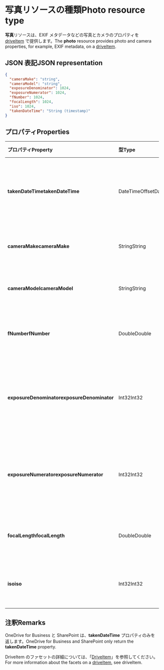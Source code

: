 # <a name="photo-resource-type"></a><span data-ttu-id="ac561-101">写真リソースの種類</span><span class="sxs-lookup"><span data-stu-id="ac561-101">Photo resource type</span></span>

<span data-ttu-id="ac561-102">**写真**リソースは、EXIF メタデータなどの写真とカメラのプロパティを [driveItem](driveitem.md) で提供します。</span><span class="sxs-lookup"><span data-stu-id="ac561-102">The **photo** resource provides photo and camera properties, for example, EXIF metadata, on a [driveItem](driveitem.md).</span></span>

## <a name="json-representation"></a><span data-ttu-id="ac561-103">JSON 表記</span><span class="sxs-lookup"><span data-stu-id="ac561-103">JSON representation</span></span>

<!-- {
  "blockType": "resource",
  "optionalProperties": [  ],
  "@odata.type": "microsoft.graph.photo"
}-->
```json
{
  "cameraMake": "string",
  "cameraModel": "string",
  "exposureDenominator": 1024,
  "exposureNumerator": 1024,
  "fNumber": 1024,
  "focalLength": 1024,
  "iso": 1024,
  "takenDateTime": "String (timestamp)"
}
```

## <a name="properties"></a><span data-ttu-id="ac561-104">プロパティ</span><span class="sxs-lookup"><span data-stu-id="ac561-104">Properties</span></span>
| <span data-ttu-id="ac561-105">プロパティ</span><span class="sxs-lookup"><span data-stu-id="ac561-105">Property</span></span>                | <span data-ttu-id="ac561-106">型</span><span class="sxs-lookup"><span data-stu-id="ac561-106">Type</span></span>                      | <span data-ttu-id="ac561-107">説明</span><span class="sxs-lookup"><span data-stu-id="ac561-107">Description</span></span>                                                     |
|:------------------------|:--------------------------|:----------------------------------------------------------------|
| <span data-ttu-id="ac561-108">**takenDateTime**</span><span class="sxs-lookup"><span data-stu-id="ac561-108">**takenDateTime**</span></span>       | <span data-ttu-id="ac561-109">DateTimeOffset</span><span class="sxs-lookup"><span data-stu-id="ac561-109">DateTimeOffset</span></span>            | <span data-ttu-id="ac561-p101">写真の撮影日時を表します。読み取り専用です。</span><span class="sxs-lookup"><span data-stu-id="ac561-p101">Represents the date and time the photo was taken. Read-only.</span></span>               |
| <span data-ttu-id="ac561-112">**cameraMake**</span><span class="sxs-lookup"><span data-stu-id="ac561-112">**cameraMake**</span></span>          | <span data-ttu-id="ac561-113">String</span><span class="sxs-lookup"><span data-stu-id="ac561-113">String</span></span>                    | <span data-ttu-id="ac561-p102">カメラの製造元。読み取り専用です。</span><span class="sxs-lookup"><span data-stu-id="ac561-p102">Camera manufacturer. Read-only.</span></span>                                            |
| <span data-ttu-id="ac561-116">**cameraModel**</span><span class="sxs-lookup"><span data-stu-id="ac561-116">**cameraModel**</span></span>         | <span data-ttu-id="ac561-117">String</span><span class="sxs-lookup"><span data-stu-id="ac561-117">String</span></span>                    | <span data-ttu-id="ac561-p103">カメラのモデル。読み取り専用です。</span><span class="sxs-lookup"><span data-stu-id="ac561-p103">Camera model. Read-only.</span></span>                                                   |
| <span data-ttu-id="ac561-120">**fNumber**</span><span class="sxs-lookup"><span data-stu-id="ac561-120">**fNumber**</span></span>             | <span data-ttu-id="ac561-121">Double</span><span class="sxs-lookup"><span data-stu-id="ac561-121">Double</span></span>                    | <span data-ttu-id="ac561-p104">カメラの絞り値。読み取り専用です。</span><span class="sxs-lookup"><span data-stu-id="ac561-p104">The F-stop value from the camera. Read-only.</span></span>                               |
| <span data-ttu-id="ac561-124">**exposureDenominator**</span><span class="sxs-lookup"><span data-stu-id="ac561-124">**exposureDenominator**</span></span> | <span data-ttu-id="ac561-125">Int32</span><span class="sxs-lookup"><span data-stu-id="ac561-125">Int32</span></span>                     | <span data-ttu-id="ac561-p105">カメラの露出時間の分数の分母。読み取り専用です。</span><span class="sxs-lookup"><span data-stu-id="ac561-p105">The denominator for the exposure time fraction from the camera. Read-only.</span></span> |
| <span data-ttu-id="ac561-128">**exposureNumerator**</span><span class="sxs-lookup"><span data-stu-id="ac561-128">**exposureNumerator**</span></span>   | <span data-ttu-id="ac561-129">Int32</span><span class="sxs-lookup"><span data-stu-id="ac561-129">Int32</span></span>                     | <span data-ttu-id="ac561-p106">カメラの露出時間の分数の分子。読み取り専用です。</span><span class="sxs-lookup"><span data-stu-id="ac561-p106">The numerator for the exposure time fraction from the camera. Read-only.</span></span>   |
| <span data-ttu-id="ac561-132">**focalLength**</span><span class="sxs-lookup"><span data-stu-id="ac561-132">**focalLength**</span></span>         | <span data-ttu-id="ac561-133">Double</span><span class="sxs-lookup"><span data-stu-id="ac561-133">Double</span></span>                    | <span data-ttu-id="ac561-p107">カメラの焦点距離。読み取り専用です。</span><span class="sxs-lookup"><span data-stu-id="ac561-p107">The focal length from the camera. Read-only.</span></span>                               |
| <span data-ttu-id="ac561-136">**iso**</span><span class="sxs-lookup"><span data-stu-id="ac561-136">**iso**</span></span>                 | <span data-ttu-id="ac561-137">Int32</span><span class="sxs-lookup"><span data-stu-id="ac561-137">Int32</span></span>                     | <span data-ttu-id="ac561-p108">カメラの ISO 値。読み取り専用です。</span><span class="sxs-lookup"><span data-stu-id="ac561-p108">The ISO value from the camera. Read-only.</span></span>                                  |

## <a name="remarks"></a><span data-ttu-id="ac561-140">注釈</span><span class="sxs-lookup"><span data-stu-id="ac561-140">Remarks</span></span>
<span data-ttu-id="ac561-141">OneDrive for Business と SharePoint は、**takenDateTime** プロパティのみを返します。</span><span class="sxs-lookup"><span data-stu-id="ac561-141">OneDrive for Business and SharePoint only return the **takenDateTime** property.</span></span>

<span data-ttu-id="ac561-142">DriveItem のファセットの詳細については、「[DriveItem](driveitem.md)」を参照してください。</span><span class="sxs-lookup"><span data-stu-id="ac561-142">For more information about the facets on a [driveItem](driveitem.md), see driveItem.</span></span>

<!-- uuid: 8fcb5dbc-d5aa-4681-8e31-b001d5168d79
2015-10-25 14:57:30 UTC -->
<!-- {
  "type": "#page.annotation",
  "description": "photo resource",
  "keywords": "",
  "section": "documentation",
  "tocPath": ""
}-->
